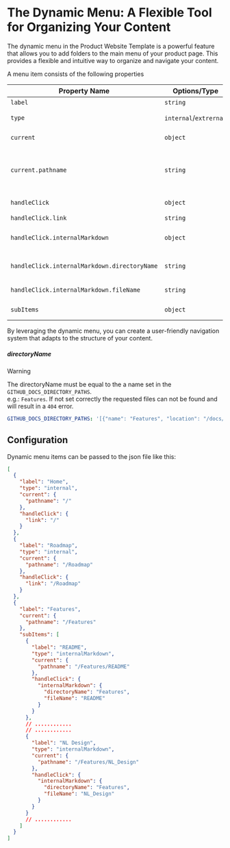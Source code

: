 # The Dynamic Menu: A Flexible Tool for Organizing Your Content

The dynamic menu in the Product Website Template is a powerful feature that allows you to add folders to the main menu of your product page. This provides a flexible and intuitive way to organize and navigate your content.

<!-- When you add a folder to the main menu, the template automatically creates a submenu item for each markdown file in that folder. This means that each markdown file becomes its own page under the corresponding main menu item. It's a simple and efficient way to structure your content and make it easily accessible to visitors. -->

<!-- There's one exception to this rule: the `README.md` file. Instead of becoming a submenu item, the `README.md` file is used as the page for the main menu item itself. This means that when a visitor clicks on the main menu item, they're taken to a page displaying the content of the `README.md` file. -->

<!-- This feature also provides a neat trick for creating a menu item without a submenu. If you want a menu item to lead directly to a single page without any subpages, you can simply create a folder that contains only a `README.md` file. When a visitor clicks on this menu item, they'll be taken directly to the page displaying the content of the `README.md` file. -->

A menu item consists of the following properties

| Property Name                                | Options/Type           | Optional Values and Their Use                                                                                                                              |
| -------------------------------------------- | ---------------------- | ---------------------------------------------------------------------------------------------------------------------------------------------------------- |
| `label`                                      | `string`               | The name of the menu item.                                                                                                                                 |
| `type`                                       | `internal`/`extrernal` | The type of the menu item of which it links to, to an external or internal page.                                                                           |
| `current`                                    | `object`               | An object that when true will set the menu item to current.                                                                                                |
| `current.pathname`                           | `string`               | The pathname on whitch path the menu item is current. pathname = "/Roadmap" is current at https://opencatalogi.github.io/product-website-template/Roadmap/ |
| `handleClick`                                | `object`               | An object that tells the menu item what to do when clicked on.                                                                                             |
| `handleClick.link`                           | `string`               | The url to link to.                                                                                                                                        |
| `handleClick.internalMarkdown`               | `object`               | An object that contains the directoryName and fileName to internally link to.                                                                              |
| `handleClick.internalMarkdown.directoryName` | `string`               | The directory name set the `github_docs_directory_paths` variable e.g. `Features` [Read more](#directoryname).                                             |
| `handleClick.internalMarkdown.fileName`      | `string`               | The file name thats in the directory set at `directoryName` e.g. `README`.                                                                                 |
| `subItems`                                   | `object`               | The subItems object contains all the previous properties.                                                                                                  |

By leveraging the dynamic menu, you can create a user-friendly navigation system that adapts to the structure of your content.

##### directoryName

> [!WARNING]
> The directoryName must be equal to the a name set in the `GITHUB_DOCS_DIRECTORY_PATHS`. <br />
> e.g.: `Features`. If not set correctly the requested files can not be found and will result in a `404` error.

```yaml
GITHUB_DOCS_DIRECTORY_PATHS: '[{"name": "Features", "location": "/docs/features"}, {"name": "Roadmap", "location": "/docs/roadmap"}, {"name": "Usecases", "location": "/docs/usecases"}]'
```

## Configuration

Dynamic menu items can be passed to the json file like this:

```json
[
  {
    "label": "Home",
    "type": "internal",
    "current": {
      "pathname": "/"
    },
    "handleClick": {
      "link": "/"
    }
  },
  {
    "label": "Roadmap",
    "type": "internal",
    "current": {
      "pathname": "/Roadmap"
    },
    "handleClick": {
      "link": "/Roadmap"
    }
  },
  {
    "label": "Features",
    "current": {
      "pathname": "/Features"
    },
    "subItems": [
      {
        "label": "README",
        "type": "internalMarkdown",
        "current": {
          "pathname": "/Features/README"
        },
        "handleClick": {
          "internalMarkdown": {
            "directoryName": "Features",
            "fileName": "README"
          }
        }
      },
      // ............
      // ............
      {
        "label": "NL Design",
        "type": "internalMarkdown",
        "current": {
          "pathname": "/Features/NL_Design"
        },
        "handleClick": {
          "internalMarkdown": {
            "directoryName": "Features",
            "fileName": "NL_Design"
          }
        }
      }
      // ............
    ]
  }
]
```
